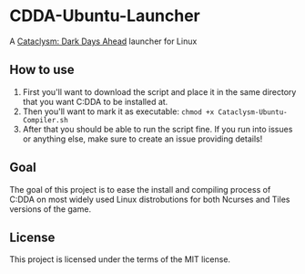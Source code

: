 # CDDA-Ubuntu-Launcher
A [Cataclysm: Dark Days Ahead](https://cataclysmdda.org/) launcher for Linux

## How to use
1. First you'll want to download the script and place it in the same directory that you want C:DDA to be installed at. 
2. Then you'll want to mark it as executable: `chmod +x Cataclysm-Ubuntu-Compiler.sh`
3. After that you should be able to run the script fine. 
If you run into issues or anything else, make sure to create an issue providing details!

## Goal
The goal of this project is to ease the install and compiling process of C:DDA on most widely used Linux distrobutions for both Ncurses and Tiles versions of the game.

## License
This project is licensed under the terms of the MIT license.
